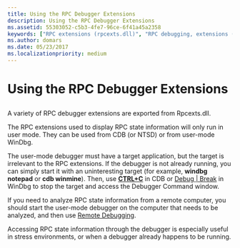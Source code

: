 ```yaml
---
title: Using the RPC Debugger Extensions
description: Using the RPC Debugger Extensions
ms.assetid: 55303052-c5b3-4fe7-96ce-6f41a45a2358
keywords: ["RPC extensions (rpcexts.dll)", "RPC debugging, extensions (rpcexts.dll)", "rpcexts.dll (RPC extensions)"]
ms.author: domars
ms.date: 05/23/2017
ms.localizationpriority: medium
---
```


# Using the RPC Debugger Extensions


## <span id="ddk_using_the_rpc_debugger_extensions_dbg"></span><span id="DDK_USING_THE_RPC_DEBUGGER_EXTENSIONS_DBG"></span>


A variety of RPC debugger extensions are exported from Rpcexts.dll.

The RPC extensions used to display RPC state information will only run in user mode. They can be used from CDB (or NTSD) or from user-mode WinDbg.

The user-mode debugger must have a target application, but the target is irrelevant to the RPC extensions. If the debugger is not already running, you can simply start it with an uninteresting target (for example, **windbg notepad** or **cdb winmine**). Then, use [**CTRL+C**](ctrl-c--break-.md) in CDB or [Debug | Break](debug---break.md) in WinDbg to stop the target and access the Debugger Command window.

If you need to analyze RPC state information from a remote computer, you should start the user-mode debugger on the computer that needs to be analyzed, and then use [Remote Debugging](remote-debugging.md).

Accessing RPC state information through the debugger is especially useful in stress environments, or when a debugger already happens to be running.

 

 





